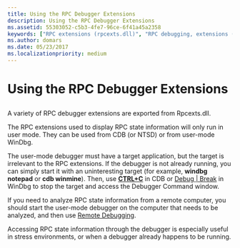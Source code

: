 ```yaml
---
title: Using the RPC Debugger Extensions
description: Using the RPC Debugger Extensions
ms.assetid: 55303052-c5b3-4fe7-96ce-6f41a45a2358
keywords: ["RPC extensions (rpcexts.dll)", "RPC debugging, extensions (rpcexts.dll)", "rpcexts.dll (RPC extensions)"]
ms.author: domars
ms.date: 05/23/2017
ms.localizationpriority: medium
---
```


# Using the RPC Debugger Extensions


## <span id="ddk_using_the_rpc_debugger_extensions_dbg"></span><span id="DDK_USING_THE_RPC_DEBUGGER_EXTENSIONS_DBG"></span>


A variety of RPC debugger extensions are exported from Rpcexts.dll.

The RPC extensions used to display RPC state information will only run in user mode. They can be used from CDB (or NTSD) or from user-mode WinDbg.

The user-mode debugger must have a target application, but the target is irrelevant to the RPC extensions. If the debugger is not already running, you can simply start it with an uninteresting target (for example, **windbg notepad** or **cdb winmine**). Then, use [**CTRL+C**](ctrl-c--break-.md) in CDB or [Debug | Break](debug---break.md) in WinDbg to stop the target and access the Debugger Command window.

If you need to analyze RPC state information from a remote computer, you should start the user-mode debugger on the computer that needs to be analyzed, and then use [Remote Debugging](remote-debugging.md).

Accessing RPC state information through the debugger is especially useful in stress environments, or when a debugger already happens to be running.

 

 





